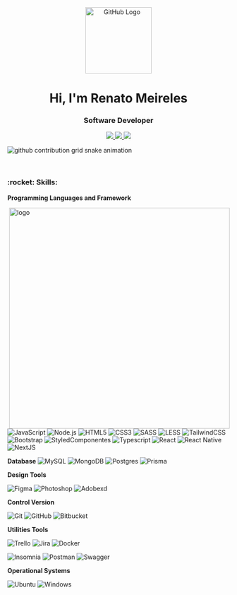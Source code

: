 <div align="center">
<img src="https://github.com/tassiotfc/tassiotfc/blob/main/octo.gif" alt="GitHub Logo" width="150" height="150" />
</div>

<h1 align="center"> Hi, I'm Renato Meireles</h1>
<h3 align="center"> Software Developer</h3>

<!-- Contatos -->
<div align="center">    

  <a href="https://api.whatsapp.com/send/?phone=5521981941439" alt="gmail" target="_blank">
    <img src="https://img.shields.io/badge/-WhatsApp-288048?style=flat-square&labelColor=288048&logo=whatsapp&logoColor=white&link=https://api.whatsapp.com/send/?phone=5521981941439" />
  </a>
  
  <a href="https://www.linkedin.com/in/renatomeireles/" alt="linkedin" target="_blank">
    <img src="https://img.shields.io/badge/LinkedIn-%230077B5.svg?&style=flat-square&logo=linkedin&logoColor=white">
  </a>
  
  
  <a href="mailto:renatodepontes@gmail.com" alt="gmail" target="_blank">
    <img src="https://img.shields.io/badge/-Gmail-FF0000?style=flat-square&labelColor=FF0000&logo=gmail&logoColor=white&link=mailto:renatodepontes@gmail.com" />
  </a>

  

</div>

![github contribution grid snake animation](https://www.renatomeireles.com.br/github-contribution-grid-snake.svg)

<br/>

<h3 align="left"> :rocket:&nbsp;Skills:</h3>

**Programming Languages and Framework**
  
<img src="https://media.giphy.com/media/SWoSkN6DxTszqIKEqv/giphy.gif" min-width="400px" max-width="400px" width="500px" align="right" alt="logo">  
  
  ![JavaScript](https://img.shields.io/badge/-JavaScript-333333?style=flat&logo=javascript)   ![Node.js](https://img.shields.io/badge/-Node.js-333333?style=flat&logo=node.js)  ![HTML5](https://img.shields.io/badge/-HTML5-333333?style=flat&logo=HTML5)  ![CSS3](https://img.shields.io/badge/-CSS3-333333?style=flat&logo=CSS3&logoColor=1572B6)  ![SASS](https://img.shields.io/badge/-SASS-333333?style=flat&logo=sass)   ![LESS](https://img.shields.io/badge/-LESS-333333?style=flat&logo=less)  ![TailwindCSS](https://img.shields.io/badge/-TailwindCSS-333333?style=flat&logo=tailwindcss)   ![Bootstrap](https://img.shields.io/badge/-Bootstrap-333333?style=flat&logo=bootstrap)   ![StyledComponentes](https://img.shields.io/badge/-styled--componentes-333333?style=flat&logo=styled-components)   ![Typescript](https://img.shields.io/badge/TypeScript-333333?style=flat&logo=typescript)    ![React](https://img.shields.io/badge/-React-333333?style=flat&logo=React&logoColor=3998B6)  ![React Native](https://img.shields.io/badge/-React_Native-333333?style=flat&logo=React)   ![NextJS](https://img.shields.io/badge/-NextJS-333333?style=flat&logo=next.js)
  
**Database**
  ![MySQL](https://img.shields.io/badge/MySQL-333333?style=flat&logo=mysql)   ![MongoDB](https://img.shields.io/badge/-MongoDB-333333?style=flat&logo=mongodb)   ![Postgres](https://img.shields.io/badge/Postgres-333333?style=flat&logo=postgresql)   ![Prisma](https://img.shields.io/badge/-Prisma-333333?style=flat&logo=Prisma)

**Design Tools**

  ![Figma](https://img.shields.io/badge/-Figma-333333?style=flat&logo=figma)   ![Photoshop](https://img.shields.io/badge/-Photoshop-333333?style=flat&logo=adobephotoshop)   ![Adobexd](https://img.shields.io/badge/-Adobexd-333333?style=flat&logo=adobexd)

**Control Version**
  
  ![Git](https://img.shields.io/badge/-Git-333333?style=flat&logo=git) ![GitHub](https://img.shields.io/badge/-GitHub-333333?style=flat&logo=github)   ![Bitbucket](https://img.shields.io/badge/-Bitbucket-333333?style=flat&logo=bitbucket&logoColor=0052CC)
  
**Utilities Tools**
  
  ![Trello](https://img.shields.io/badge/-Trello-333333?style=flat&logo=trello&logoColor=0052CC)  ![Jira](https://img.shields.io/badge/-Jira-333333?style=flat&logo=jira)    ![Docker](https://img.shields.io/badge/-Docker-333333?style=flat&logo=docker)

 ![Insomnia](https://img.shields.io/badge/-Insomnia-333333?style=flat&logo=insomnia&logoColor=4000BF)   ![Postman](https://img.shields.io/badge/-Postman-333333?style=flat&logo=Postman)   ![Swagger](https://img.shields.io/badge/-Swagger-333333?style=flat&logo=Swagger)

**Operational Systems**  
  
  ![Ubuntu](https://img.shields.io/badge/-Ubuntu-333333?style=flat&logo=Ubuntu)   ![Windows](https://img.shields.io/badge/-Windows-333333?style=flat&logo=Windows&logoColor=0078D6)

